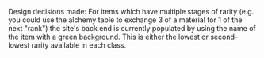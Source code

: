Design decisions made:
For items which have multiple stages of rarity (e.g. you could use the alchemy table to exchange 3 of a material for 1 of the next "rank") the site's back end is currently populated by using the name of the item with a green background.  This is either the lowest or second-lowest rarity available in each class.